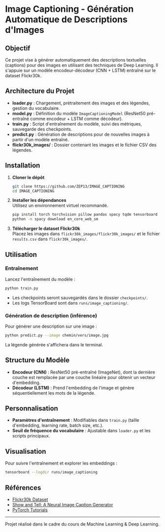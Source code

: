 # Image Captioning - Génération Automatique de Descriptions d'Images

## Objectif

Ce projet vise à générer automatiquement des descriptions textuelles (captions) pour des images en utilisant des techniques de Deep Learning. Il s'appuie sur un modèle encodeur-décodeur (CNN + LSTM) entraîné sur le dataset Flickr30k.

## Architecture du Projet

- **loader.py** : Chargement, prétraitement des images et des légendes, gestion du vocabulaire.
- **model.py** : Définition du modèle `ImageCaptioningModel` (ResNet50 pré-entraîné comme encodeur + LSTM comme décodeur).
- **train.py** : Script d'entraînement du modèle, suivi des métriques, sauvegarde des checkpoints.
- **predict.py** : Génération de descriptions pour de nouvelles images à partir d'un modèle entraîné.
- **flickr30k_images/** : Dossier contenant les images et le fichier CSV des légendes.

## Installation

1. **Cloner le dépôt**

   ```bash
   git clone https://github.com/ZEP13/IMAGE_CAPTIONING
   cd IMAGE_CAPTIONING
   ```

2. **Installer les dépendances**  
   Utilisez un environnement virtuel recommandé.

   ```bash
   pip install torch torchvision pillow pandas spacy tqdm tensorboard nltk
   python -m spacy download en_core_web_sm
   ```

3. **Télécharger le dataset Flickr30k**  
   Placez les images dans `flickr30k_images/flickr30k_images/` et le fichier `results.csv` dans `flickr30k_images/`.

## Utilisation

### Entraînement

Lancez l'entraînement du modèle :

```bash
python train.py
```

- Les checkpoints seront sauvegardés dans le dossier `checkpoints/`.
- Les logs TensorBoard sont dans `runs/image_captioning/`.

### Génération de description (inférence)

Pour générer une description sur une image :

```bash
python predict.py --image chemin/vers/image.jpg
```

La légende générée s'affichera dans le terminal.

## Structure du Modèle

- **Encodeur (CNN)** : ResNet50 pré-entraîné (ImageNet), dont la dernière couche est remplacée par une couche linéaire pour obtenir un vecteur d'embedding.
- **Décodeur (LSTM)** : Prend l'embedding de l'image et génère séquentiellement les mots de la légende.

## Personnalisation

- **Paramètres d'entraînement** : Modifiables dans `train.py` (taille d'embedding, learning rate, batch size, etc.).
- **Seuil de fréquence du vocabulaire** : Ajustable dans `loader.py` et les scripts principaux.

## Visualisation

Pour suivre l'entraînement et explorer les embeddings :

```bash
tensorboard --logdir runs/image_captioning
```

## Références

- [Flickr30k Dataset](http://shannon.cs.illinois.edu/DenotationGraph/)
- [Show and Tell: A Neural Image Caption Generator](https://arxiv.org/abs/1411.4555)
- [PyTorch Tutorials](https://pytorch.org/tutorials/)

---

Projet réalisé dans le cadre du cours de Machine Learning & Deep Learning.
